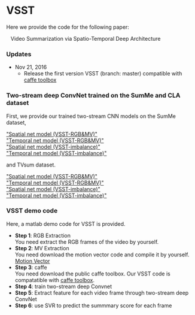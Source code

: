 # VSST 
Here we provide the code for the following paper:

    Video Summarization via Spatio-Temporal Deep Architecture
    
### Updates
- Nov 21, 2016
  * Release the first version VSST (branch: master) compatible with [caffe toolbox](https://github.com/yjxiong/caffe)

### Two-stream deep ConvNet trained on the SumMe and CLA dataset
First, we provide our trained two-stream CNN models on the SumMe dataset, 

["Spatial net model (VSST-RGB&MV)"](https://drive.google.com/file/d/0B7XqN7JTUuAlemhwOTI1c2hJZEk/view?usp=sharing) </br> 
["Temporal net model (VSST-RGB&MV)"](https://drive.google.com/file/d/0B7XqN7JTUuAlcGtnQnlUcV8wVlk/view?usp=sharing) </br>
["Spatial net model (VSST-imbalance)"](https://drive.google.com/file/d/0B7XqN7JTUuAlRFlTc0JjYWdTOFE/view?usp=sharing) </br> 
["Temporal net model (VSST-imbalance)"](https://drive.google.com/file/d/0B7XqN7JTUuAlbHJvTGtuT3NSM2s/view?usp=sharing) </br>

and TVsum dataset.

["Spatial net model (VSST-RGB&MV)"](https://drive.google.com/file/d/0B7XqN7JTUuAlUjR4eC1TRDdEMUE/view?usp=sharing) </br> 
["Temporal net model (VSST-RGB&MV)"](https://drive.google.com/file/d/0B7XqN7JTUuAlYmo0cDQ0c09WbE0/view?usp=sharing) </br>
["Spatial net model (VSST-imbalance)"](https://drive.google.com/file/d/0B7XqN7JTUuAlakZybnBjZkVqLVE/view?usp=sharing) </br> 
["Temporal net model (VSST-imbalance)"](https://drive.google.com/file/d/0B7XqN7JTUuAldkpMYkp4N0ptc1k/view?usp=sharing) </br>


### VSST demo code
Here, a matlab demo code for VSST is provided.

- **Step 1**: RGB Extraction </br>
You need extract the RGB frames of the video by yourself. 
- **Step 2**: MV Extraction </br>
You need download the motion vector code and compile it by yourself. [Motion Vector](https://github.com/zbwglory/MV-release)
- **Step 3**: caffe  </br>
You need download the public caffe toolbox. Our VSST code is compatatible  with [caffe toolbox](https://github.com/yjxiong/caffe). </br>
- **Step 4**: train two-stream deep Convnet  </br>
- **Step 5**: Extract feature for each video frame through two-stream deep ConvNet </br>
- **Step 6**: use SVR to predict the summmary score for each frame </br>
